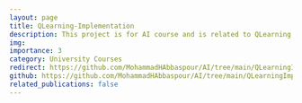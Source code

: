 ```yaml
---
layout: page
title: QLearning-Implementation
description: This project is for AI course and is related to QLearning algorithm.
img: 
importance: 3
category: University Courses
redirect: https://github.com/MohammadHAbbaspour/AI/tree/main/QLearningImp
github: https://github.com/MohammadHAbbaspour/AI/tree/main/QLearningImp
related_publications: false
---
```

